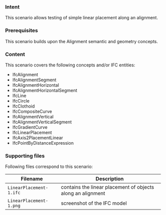 ### Intent

This scenario allows testing of simple linear placement along an alignment.

### Prerequisites

This scenario builds upon the Alignment semantic and geometry concepts. 

### Content

This scenario covers the following concepts and/or IFC entities:

- IfcAlignment
- IfcAlignmentSegment
- IfcAlignmentHorizontal
- IfcAlignmentHorizontalSegment
- IfcLine
- IfcCircle
- IfcClothoid
- IfcCompositeCurve
- IfcAlignmentVertical
- IfcAlignmentVerticalSegment
- IfcGradientCurve
- IfcLinearPlacement
- IfcAxis2PlacementLinear
- IfcPointByDistanceExpression


### Supporting files

Following files correspond to this scenario:

| Filename                          | Description                                 |
|-----------------------------------|---------------------------------------------|
| `LinearPlacement-1.ifc`              | contains the linear placement of objects along an alignment|
| `LinearPlacement-1.png`              | screenshot of the IFC model |
